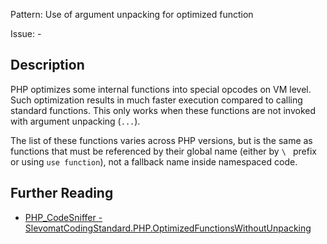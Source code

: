 Pattern: Use of argument unpacking for optimized function

Issue: -

## Description

PHP optimizes some internal functions into special opcodes on VM level. Such optimization results in much faster execution compared to calling standard functions. This only works when these functions are not invoked with argument unpacking (`...`).

The list of these functions varies across PHP versions, but is the same as functions that must be referenced by their global name (either by `\ ` prefix or using `use function`), not a fallback name inside namespaced code.

## Further Reading

* [PHP_CodeSniffer - SlevomatCodingStandard.PHP.OptimizedFunctionsWithoutUnpacking](https://github.com/slevomat/coding-standard/blob/master/doc/php.md#slevomatcodingstandardphpoptimizedfunctionswithoutunpacking)